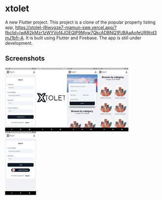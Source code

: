 # xtolet

A new Flutter project. This project is a clone of the popular property listing app, https://xtolet-j9iwvgze7-mamun-swe.vercel.app/?fbclid=IwAR2kMzr1zWYVof4JOEQlP9Myw7QkcADBNQ1PJBAaAofeUR9tid3mJ1bfr-A. It is built using Flutter and Firebase. The app is still under development.

## Screenshots
<div style="display: flex;  flex-wrap: wrap;">
<img src="Screenshot_1696173229.png" style="width: 20%;" alt="Screenshot"/>
<img src="Screenshot_1696173186.png" style="width: 20%;" alt="Screenshot"/>
<img src="Screenshot_1696173197.png" style="width: 20%;" alt="Screenshot"/>
<img src="Screenshot_1696173208.png" style="width: 20%;" alt="Screenshot"/>
</div>
<div>
<img src="Screenshot_1696173220.png" style="width: 20%;" alt="Screenshot"/>
</div>